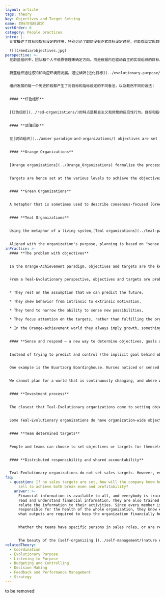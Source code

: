 ```yaml
---
layout: article
tags: theory
key: Objectives and Target Setting
name: 目标与指标设定
sortOrder: 6
category: People practices
intro: |-
  此文概述了目标和指标设定的作用，特别讨论了即使没有正式目标设定过程，也能帮助实现目标和指标的流程。

  ![](/media/objectives.jpg)
perspective: >-
  在蔚蓝组织中，团队和个人不依靠管理来确定方向，而是根据内在驱动自主的实现组织的目标。不需要目标和预算形式的外部激励因素，来保证工作的完成。当成员觉得有必要的时候，会自主制定自己的目标和指标。


  蔚蓝组织通过感知和响应环境而发展。通过倾听[进化目标](../evolutionary-purpose/)，决定团队或整个组织的下一步行动。


  组织发展的每一个历史阶段都产生了对目标和指标设定的不同看法，以及截然不同的做法：


  #### **红色组织**


  [红色组织](../red-organizations/)的特点是机会主义和频繁的反应性行为。目标和指标设定不是个正式的流程，而是基于保护和/或扩大权力的内在驱动。


  #### **琥珀组织**


  在[琥珀组织](../amber-paradigm-and-organizations/) objectives are set by senior management. The only input from lower levels is technical or operational information, either as part of their jobs or by special request from above. The roll-out of the plans to achieve these objectives are in the form of directives to lower levels, with targets as part of the directives. Employees have little direct contact with top management, and are expected to follow orders, even if their experience / knowledge of local conditions suggest different actions.


  #### **Orange Organizations**


  [Orange organizations](../Orange_Organizations) formalize the process of strategic planning, setting vision, mission, values and objectives as part of a formal planning process and through the lens of the organization as a machine. This starts at the Board and Executive level followed up with business units, teams or departments. These lower levels are expected to develop their own strategic plans aligned with the corporate vision, mission and objectives.


  Targets are hence set at the various levels to achieve the objectives as part of a move from the ‘command and control’ of [Amber ](../amber-paradigm-and-organizations/)to one of ‘predict and control’. Top management formulates the overall direction and strategy and this is cascaded through the organization as targets, goals and objectives. Managers and staff are given freedom to use their creativity to achieve these objectives and may be offered incentives to do so. When aligned well, middle management, and to some extent lower levels, have the freedom to determine how they will achieve their objectives. When not thoughtfully aligned this approach can lead to gaming of targets, with teams sometimes working against each other to achieve their own goals.


  #### **Green Organizations**


  A metaphor that is sometimes used to describe consensus-focused [Green organization ](../green-paradigm-and-organizations/)is that of “family.” Green is uneasy with power and hierarchy and shifts authority and decision-making from managers to staff members. In practice successful Green organizations do have hierarchical structures. Managers often operate as servant leaders who are there to support and develop their employees. Objectives and targets are often set by consensus at the team level to support a predefined vision and mission.


  #### **Teal Organizations**


  Using the metaphor of a living system,[Teal organizations](../teal-paradigm-and-organizations/) organize around a clear sense of [purpose ](../listening-to-purpose/)This is not a purpose (mission) set by top management, but one that is allowed to evolve and is shared by all members of the organization.


  Aligned with the organization's purpose, planning is based on "sense and respond", with an emphasis on an agile approach to finding workable solutions. This adaptive process is similar to lean start-up and [[software development](https://en.wikipedia.org/wiki/Agile_software_development%7Cagile)] principles. Decision-making is carried out within a framework of organization-wide values and balanced through an [advice process](../decision-making/). Strategy emerges organically from the interaction of employees with the Teal organizational environment. Self-managing employees may set objectives for themselves, or a team may decide on an objective, e.g. faster turnaround time, but there are no sales, efficiency or other targets. The process of seeking advice from colleagues and specialists before committing to a project or change ensures that all aspects, including financial responsibility, is taken into consideration. Part of the value system is that no single member or group of members may put the organization at risk with ill-considered or selfish actions or projects.
inPractice: >-
  #### **The problem with objectives**


  In the Orange-Achievement paradigm, objectives and targets are the key drivers for success. They are the glue that holds the organization together, and give meaning to its existence. In the Teal-Evolutionary paradigm, [purpose  ](../listening-to-purpose/)and [values ](../culture-and-values/)drive the organization. The objective is to bring to life the purpose of the organization. There are no formal systems or top-down processes in place for setting objectives and targets. All the functions of management (planning, organizing, direction-setting, investments, budgeting, etc) are done by the people doing the work. In general, Teal-Evolutionary organizations tend not to set objectives or targets.


  From a Teal-Evolutionary perspective, objectives and targets are problematic:


  * They rest on the assumption that we can predict the future,

  * They skew behavior from intrinsic to extrinsic motivation,

  * They tend to narrow the ability to sense new possibilities,

  * They focus attention on the targets, rather than fulfilling the organization’s purpose,

  * In the Orange-achievement world they always imply growth, something which is not always an inherent element of Teal organizations' purpose.


  #### **Sense and respond – a new way to determine objectives, goals and strategy**


  Instead of trying to predict and control (the implicit goal behind objectives and targets), Teal organizations sense and respond. You could say that all target setting is instead initiated locally where it is "sensed and responded" to, then cascades or emerges through the organization as a living system as needed.


  One example is the Buurtzorg Boardinghouse. Nurses noticed or sensed that primary care-givers of their patients needed a break from the ongoing demands of providing care. In response, they instituted a bed and breakfast-type solution where patients could receive care, providing care-givers a respite. There were no goals or objectives for Buurtzorg to become a bed and breakfast, but nurses sensed a need and their response of respite care took them down this path benefiting patients and care-givers in the process.


  We cannot plan for a world that is continuously changing, and where we have no control over the changes. So Teal-Evolutionary organizations work on the basis of sense and respond, rather than predict and control.


  #### **Investment process**


  The closest that Teal-Evolutionary organizations come to setting objectives is the investment process. Most organizations have an annual investment process, where each team prepares its investment plans for the next year. These plans are added up, and, if they exceed available/accessible resources, the teams have to review and adjust their plans. Whether the investments are part of the annual plan, or ad-hoc, situational investments, teams are responsible for raising the external funding themselves, or negotiate internally with other teams for funding or resources.


  Some Teal-Evolutionary organizations do have organization-wide objectives, or perhaps guidelines. For example, [Buurtzorg](http://www.buurtzorgnederland.com/), the Netherlands-based health care organization, has a target for billable hours of 60 - 65% for their mature teams.


  #### **Team determined targets**


  People and teams can choose to set objectives or targets for themselves as measures that tell them how well they are doing at meeting the organization's purpose. Machine operators may set quality or performance targets for themselves. Teams may set objectives in order to get a new project up and running, or they may have set themselves targets for turnaround times. This is simply part of self-management, as opposed to objectives and targets imposed from above (outside the team or individual). Measurements are chosen that help the team better sense key changes and respond to them.


  #### **Distributed responsibility and shared accountability**


  Teal-Evolutionary organizations do not set sales targets. However, everyone, including the sales people, are fully aware and informed of what it takes to keep the organization going. Since sales people are part of the operational teams, they know how much work is required to keep the team going.
faq:
  - question: If no sales targets are set, how will the company know how much to
      sell to achieve both break even and profitability?
    answer: >-
      Financial information is available to all, and everybody is trained to
      read and understand financial information. They are also trained how to
      relate the information to their activities. Since every member is
      responsible for the health of the whole organization, they know exactly
      what outputs are required to keep the organization financially healthy.


      Whether the teams have specific persons in sales roles, or are responsible for sales as part of their ongoing duties, everybody has a clear idea of what is happening in the marketplace, what customers' needs are and what other offerings there are.


      The beauty of the [self-organizing ](../self-management/)nature of [Teal organizations](../teal-paradigm-and-organizations/) is that they can sense and adapt to market changes in real-time. Orange-Achievement organizations have to wait for feedback from sales teams and market research, then go through a laborious target setting and decision making process and then implement changes.
relatedTheory:
  - Coordination
  - Evolutionary Purpose
  - Listening to Purpose
  - Budgeting and Controlling
  - Decision Making
  - Feedback and Performance Management
  - Strategy
---
```

to be removed